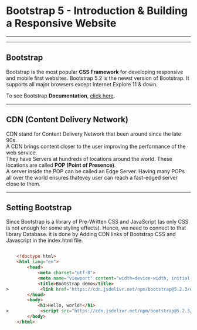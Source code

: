 # Bootstrap 5 - Introduction & Building a Responsive Website

---
---

## Bootstrap

Bootstrap is the most popular **CSS Framework** for developing responsive and mobile first websites.
Bootstrap 5.2 is the newst version of Bootstrap. It supports all major browsers except Internet Explore 11 & down.

To see Bootstrap **Documentation**, [click here](https://getbootstrap.com/docs/5.2/getting-started/introduction/).

---

## CDN (Content Delivery Network)

CDN stand for Content Delivery Network that been around since the late 90s.  
A CDN brings content closer to the user improving the performance of the web service.  
They have Servers at hundreds of locations around the world. These locations are called **POP (Point of Presence)**.  
A server inside the POP can be called an Edge Server. 
Having many POPs all over the world ensures thatevey user can reach a fast-edged server close to them.

---

## Setting Bootstrap

Since Bootstrap is a library of Pre-Written CSS and JavaScript (as only CSS is not enough for some styling effects). Hence, we need to connect to that library Database. it is done by Adding CDN links of Bootstrap CSS and Javascript in the index.html file.

```HTML

    <!doctype html>
    <html lang="en">
        <head>
            <meta charset="utf-8">
            <meta name="viewport" content="width=device-width, initial-scale=1">
            <title>Bootstrap demo</title>
>            <link href="https://cdn.jsdelivr.net/npm/bootstrap@5.2.3/dist/css/bootstrap.min.css" rel="stylesheet" integrity="sha384-rbsA2VBKQhggwzxH7pPCaAqO46MgnOM80zW1RWuH61DGLwZJEdK2Kadq2F9CUG65" crossorigin="anonymous">
        </head>
        <body>
            <h1>Hello, world!</h1>
>            <script src="https://cdn.jsdelivr.net/npm/bootstrap@5.2.3/dist/js/bootstrap.bundle.min.js" integrity="sha384-kenU1KFdBIe4zVF0s0G1M5b4hcpxyD9F7jL+jjXkk+Q2h455rYXK/7HAuoJl+0I4" crossorigin="anonymous"></script>
        </body>
    </html>

```

